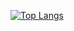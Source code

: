 [![Top Langs](https://github-readme-stats.vercel.app/api/top-langs/?username=Harique)](https://github.com/anuraghazra/github-readme-stats)

